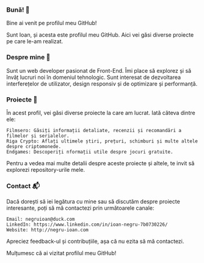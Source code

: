 ### Bună! 👋

<!--
**negru-ioan/negru-ioan** is a ✨ _special_ ✨ repository because its `README.md` (this file) appears on your GitHub profile.

Here are some ideas to get you started:

- 🔭 I’m currently working on ...
- 🌱 I’m currently learning ...
- 👯 I’m looking to collaborate on ...
- 🤔 I’m looking for help with ...
- 💬 Ask me about ...
- 📫 How to reach me: ...
- 😄 Pronouns: ...
- ⚡ Fun fact: ...
-->
Bine ai venit pe profilul meu GitHub!

Sunt Ioan, și acesta este profilul meu GitHub. Aici vei găsi diverse proiecte pe care le-am realizat.

### Despre mine 👤

Sunt un web developer pasionat de Front-End. Îmi place să explorez și să învăț lucruri noi în domeniul tehnologic. Sunt interesat de dezvoltarea interferețelor de utilizator, design responsiv și de optimizare și performanță.

### Proiecte 🚀

În acest profil, vei găsi diverse proiecte la care am lucrat. Iată câteva dintre ele:

    Filmsero: Găsiți informații detaliate, recenzii și recomandări a filmelor și serialelor.
    Riga Crypto: Aflați ultimele știri, prețuri, schimburi și multe altele despre criptomonede.
    Endgames: Descoperiți nformații utile despre jocuri gratuite.

Pentru a vedea mai multe detalii despre aceste proiecte și altele, te invit să explorezi repository-urile mele.

### Contact 📬

Dacă dorești să iei legătura cu mine sau să discutăm despre proiecte interesante, poți să mă contactezi prin următoarele canale:

    Email: negruioan@duck.com
    LinkedIn: https://www.linkedin.com/in/ioan-negru-7b0730226/
    Website: http://negru-ioan.com

Apreciez feedback-ul și contribuțiile, așa că nu ezita să mă contactezi.

Mulțumesc că ai vizitat profilul meu GitHub!
